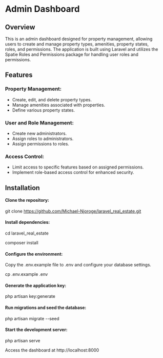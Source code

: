 # Admin Dashboard
## Overview
This is an admin dashboard designed for property management, allowing users to create and manage property types, amenities, property states, roles, and permissions. The application is built using Laravel and utilizes the Spatie Roles and Permissions package for handling user roles and permissions.
## Features
### Property Management:
*    Create, edit, and delete property types.
*    Manage amenities associated with properties.
*    Define various property states.
### User and Role Management:

*   Create new administrators.
*   Assign roles to administrators.
*   Assign permissions to roles.

### Access Control:

*   Limit access to specific features based on assigned permissions.
*   Implement role-based access control for enhanced security.

## Installation

#### Clone the repository:
 
git clone https://github.com/Michael-Njoroge/laravel_real_estate.git

#### Install dependencies:
 
cd laravel_real_estate

composer install

#### Configure the environment:

Copy the .env.example file to .env and configure your database settings.

cp .env.example .env

#### Generate the application key:

php artisan key:generate

#### Run migrations and seed the database:

php artisan migrate --seed

#### Start the development server:

php artisan serve

Access the dashboard at http://localhost:8000
 
